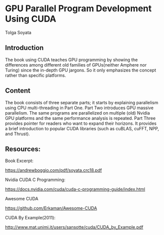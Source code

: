 # GPU Parallel Program Development Using CUDA
Tolga Soyata

## Introduction

The book using CUDA teaches GPU programming by showing the differences among different old families of GPUs(neither Amphere nor Turing) since the in-depth GPU jargons. So it only emphasizes the concept rather than specific platforms.

## Content

The book consists of three separate parts; it starts by explaining parallelism using CPU multi-threading in Part One. Part Two introduces GPU massive parallelism. The same programs are parallelized on multiple (old) Nvidia GPU platforms and the same performance analysis is repeated. Part Three provides pointer for readers who want to expand their horizons. It provides a brief introduction to popular CUDA libraries (such as cuBLAS, cuFFT, NPP, and Thrust).

## Resources: 

Book Excerpt: 

https://andrewboggio.com/pdf/soyata.crc18.pdf

Nvidia CUDA C Programming: 

https://docs.nvidia.com/cuda/cuda-c-programming-guide/index.html

Awesome CUDA

https://github.com/Erkaman/Awesome-CUDA

CUDA By Example(2011): 

http://www.mat.unimi.it/users/sansotte/cuda/CUDA_by_Example.pdf
